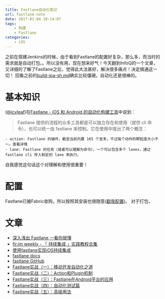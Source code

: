 ```yaml
---
title: Fastlane自动化笔记
url: fastlane-note
date: 2017-01-04 18:14:07
tags:
    - 构建
    - Fastlane
categories:
    - iOS
---
```


之前在搭建Jenkins的时候，由于看到Fastlane的配置好复杂，那么多，而当时的需求就是自动打包。。所以没有用，现在想来好气！今天翻到InfoQ的一个文章，又详细的了解了Fastlane之后，觉得此大法甚好，解决很多痛点！决定搞通这一切！
回看之前的[build-ipa-sh.md](../build-ipa-sh)确实比较僵硬。自动化还是很棒的。

<!--more-->

# 基本知识
  ([@icyleaf](http://icyleaf.com))在[Fastlane - iOS 和 Android 的自动化构建工具](https://icyleaf.com/2016/07/intro-fastlane-automation-for-ios-and-android/)中说到：
  > Fastlane 提供的流程的众多工具都是可以独立存在和使用（提供 cli 命令），也可以统一由 fastlane 来控制。它在使用中提出了两个概念：
  >
    - action: Fastlane 的插件，截至当前内置 165 个至多，不过每个动作的颗粒度大小不一。查看详情
    - lane: Fastlane 的任务（或者可以理解为命令），一个可以包含多个 lanes，通过 fastlane cli 传入制定的 lane 来执行。

  自我感觉这句话这个对理解和使用很重要！
  

# 配置
  Fastlane已被Fabric收购，所以按照其安装也很随意([戳我配置](https://fabric.io/features/distribution))。
  对于打包，
  
# 文章
  - [深入浅出 Fastlane 一看你就懂](http://icyleaf.com/2016/07/fastlane-in-action/)
  - [fir.im weekly - 「 持续集成 」实践教程合集](http://blog.fir.im/fir_im_weekly160505)
  - [使用fastlane实现iOS持续集成](https://everettjf.github.io/2015/09/08/ios-ci-with-fastlane)
  - [fastlane docs](https://docs.fastlane.tools)
  - [fastlane GitHub](https://github.com/fastlane/fastlane)
  - [Fastlane实战（一）：移动开发自动化之道](http://www.infoq.com/cn/articles/actual-combat-of-fastlane-part01)
  - [Fastlane实战（二）：Action和Plugin机制](http://www.infoq.com/cn/articles/actual-combat-of-fastlane-part02)
  - [Fastlane实战（三）：Fastlane在Android平台的应用](http://www.infoq.com/cn/articles/actual-combat-of-fastlane-part03)
  - [Fastlane实战（四）：自动化测试篇](http://www.infoq.com/cn/articles/fastlane-automatic-testing)
  - [Fastlane实战（五）：高级用法](http://www.infoq.com/cn/articles/fastlane-pro-tips)
  
